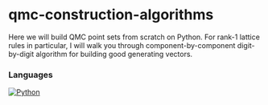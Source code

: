 # qmc-construction-algorithms

Here we will build QMC point sets from scratch on Python. For rank-1 lattice rules in particular, I will walk you through component-by-component digit-by-digit algorithm for building good generating vectors.

### Languages
[![Python](https://img.shields.io/badge/python-black?style=for-the-badge&logo=python)](https://github.com/kachiann)
